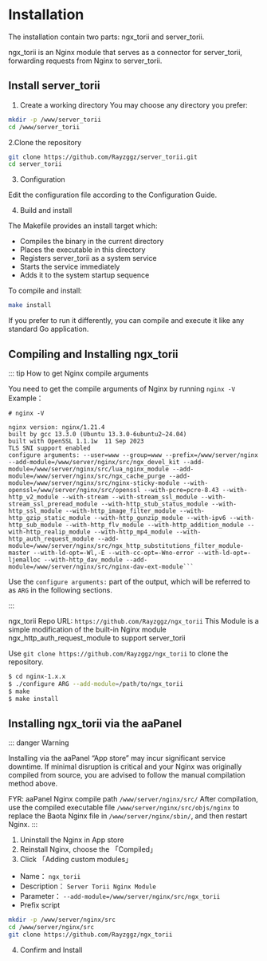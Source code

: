 # Installation

The installation contain two parts: ngx_torii and server_torii.

ngx_torii is an Nginx module that serves as a connector for server_torii, forwarding requests from Nginx to server_torii.

## Install server_torii

1. Create a working directory
   You may choose any directory you prefer:
```sh
mkdir -p /www/server_torii
cd /www/server_torii
```
2.Clone the repository
```sh
git clone https://github.com/Rayzggz/server_torii.git
cd server_torii
```

3. Configuration

Edit the configuration file according to the Configuration Guide.

4. Build and install

The Makefile provides an install target which:
- Compiles the binary in the current directory
- Places the executable in this directory
- Registers server_torii as a system service
- Starts the service immediately
- Adds it to the system startup sequence

To compile and install:
```sh
make install
```

If you prefer to run it differently, you can compile and execute it like any standard Go application.


## Compiling and Installing ngx_torii


::: tip How to get Nginx compile arguments

You need to get the compile arguments of Nginx by running `nginx -V`
Example：
```
# nginx -V

nginx version: nginx/1.21.4
built by gcc 13.3.0 (Ubuntu 13.3.0-6ubuntu2~24.04) 
built with OpenSSL 1.1.1w  11 Sep 2023
TLS SNI support enabled
configure arguments: --user=www --group=www --prefix=/www/server/nginx --add-module=/www/server/nginx/src/ngx_devel_kit --add-module=/www/server/nginx/src/lua_nginx_module --add-module=/www/server/nginx/src/ngx_cache_purge --add-module=/www/server/nginx/src/nginx-sticky-module --with-openssl=/www/server/nginx/src/openssl --with-pcre=pcre-8.43 --with-http_v2_module --with-stream --with-stream_ssl_module --with-stream_ssl_preread_module --with-http_stub_status_module --with-http_ssl_module --with-http_image_filter_module --with-http_gzip_static_module --with-http_gunzip_module --with-ipv6 --with-http_sub_module --with-http_flv_module --with-http_addition_module --with-http_realip_module --with-http_mp4_module --with-http_auth_request_module --add-module=/www/server/nginx/src/ngx_http_substitutions_filter_module-master --with-ld-opt=-Wl,-E --with-cc-opt=-Wno-error --with-ld-opt=-ljemalloc --with-http_dav_module --add-module=/www/server/nginx/src/nginx-dav-ext-module```
```
Use the `configure arguments:` part of the output, which will be referred to as `ARG` in the following sections.

:::

ngx_torii Repo URL:
`https://github.com/Rayzggz/ngx_torii`
This Module is a simple modification of the built-in Nginx module ngx_http_auth_request_module to support server_torii

Use `git clone https://github.com/Rayzggz/ngx_torii` to clone the repository.

```sh
$ cd nginx-1.x.x
$ ./configure ARG --add-module=/path/to/ngx_torii
$ make
$ make install
```


## Installing ngx_torii via the aaPanel

::: danger Warning

Installing via the aaPanel “App store” may incur significant service downtime.
If minimal disruption is critical and your Nginx was originally compiled from source, you are advised to follow the manual compilation method above.

FYR:
aaPanel Nginx compile path `/www/server/nginx/src/`
After compilation, use the compiled executable file `/www/server/nginx/src/objs/nginx` to replace the Baota Nginx file in `/www/server/nginx/sbin/`, and then restart Nginx.
:::


1. Uninstall the Nginx in App store
2. Reinstall Nginx, choose the 「Compiled」
3. Click 「Adding custom modules」
* Name： `ngx_torii`
* Description： `Server Torii Nginx Module`
* Parameter： `--add-module=/www/server/nginx/src/ngx_torii`
* Prefix script
```sh
mkdir -p /www/server/nginx/src
cd /www/server/nginx/src
git clone https://github.com/Rayzggz/ngx_torii
```

4. Confirm and Install



